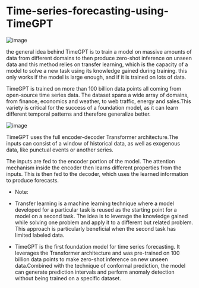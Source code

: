 # Time-series-forecasting-using-TimeGPT

![image](https://github.com/FeresDarouich/Time-series-forecasting-using-TimeGPT/assets/120333973/96075e17-2475-4bc6-96ee-d9e194e1cc53)

the general idea behind TimeGPT is to train a model on massive amounts of data from different domains to then produce zero-shot inference on unseen data and this method relies on transfer learning, which is the capacity of a model to solve a new task using its knowledge gained during training. this only works if the model is large enough, and if it is trained on lots of data. 

TimeGPT is trained on more than 100 billion data points all coming from open-source time series data. The dataset spans a wide array of domains, from finance, economics and weather, to web traffic, energy and sales.This variety is critical for the success of a foundation model, as it can learn different temporal patterns and therefore generalize better.


![image](https://github.com/FeresDarouich/Time-series-forecasting-using-TimeGPT/assets/120333973/c62a6f94-32c8-4d3d-908d-db2fa0cf3296)


TimeGPT uses the full encoder-decoder Transformer architecture.The inputs can consist of a window of historical data, as well as exogenous data, like punctual events or another series. 

The inputs are fed to the encoder portion of the model. The attention mechanism inside the encoder then learns different properties from the inputs. This is then fed to the decoder, which uses the learned information to produce forecasts.
* Note: 
- Transfer learning is a machine learning technique where a model developed for a particular task is reused as the starting point for a model on a second task. The idea is to leverage the knowledge gained while solving one problem and apply it to a different but related problem. This approach is particularly beneficial when the second task has limited labeled data.
  
- TimeGPT is the first foundation model for time series forecasting. It leverages the Transformer architecture and was pre-trained on 100 billion data points to make zero-shot inference on new unseen data.Combined with the technique of conformal prediction, the model can generate prediction intervals and perform anomaly detection without being trained on a specific dataset.

